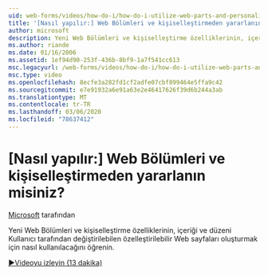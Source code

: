 ```yaml
---
uid: web-forms/videos/how-do-i/how-do-i-utilize-web-parts-and-personalization
title: '[Nasıl yapılır:] Web Bölümleri ve kişiselleştirmeden yararlanın misiniz? | Microsoft Docs'
author: microsoft
description: Yeni Web Bölümleri ve kişiselleştirme özelliklerinin, içeriği ve düzeni Kullanıcı tarafından değiştirilebilen özelleştirilebilir Web sayfaları oluşturmak için nasıl kullanılacağını öğrenin.
ms.author: riande
ms.date: 01/16/2006
ms.assetid: 1ef94d90-253f-436b-8bf9-1a7f541cc613
msc.legacyurl: /web-forms/videos/how-do-i/how-do-i-utilize-web-parts-and-personalization
msc.type: video
ms.openlocfilehash: 8ecfe3a282fd1cf2adfe07cbf899464e5ffa9c42
ms.sourcegitcommit: e7e91932a6e91a63e2e46417626f39d6b244a3ab
ms.translationtype: MT
ms.contentlocale: tr-TR
ms.lasthandoff: 03/06/2020
ms.locfileid: "78637412"
---
```

# <a name="how-do-i-utilize-web-parts-and-personalization"></a>[Nasıl yapılır:] Web Bölümleri ve kişiselleştirmeden yararlanın misiniz?

[Microsoft](https://github.com/microsoft) tarafından

Yeni Web Bölümleri ve kişiselleştirme özelliklerinin, içeriği ve düzeni Kullanıcı tarafından değiştirilebilen özelleştirilebilir Web sayfaları oluşturmak için nasıl kullanılacağını öğrenin.

[&#9654;Videoyu izleyin (13 dakika)](https://channel9.msdn.com/Blogs/ASP-NET-Site-Videos/how-do-i-utilize-web-parts-and-personalization)
